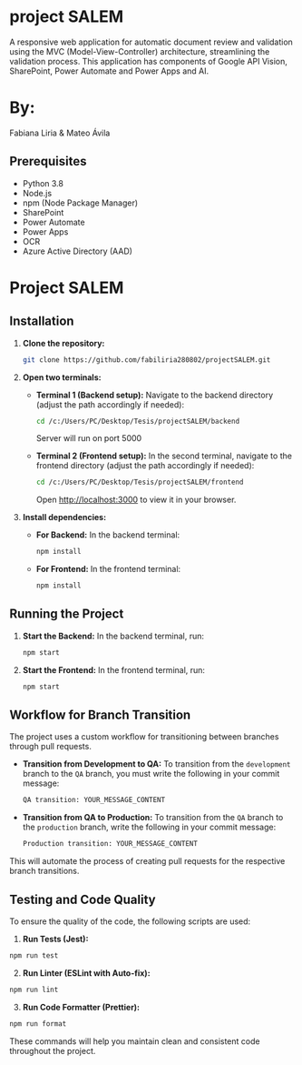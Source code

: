 # project SALEM
A responsive web application for automatic document review and validation using the MVC (Model-View-Controller) architecture, streamlining the validation process. This application has components of Google API Vision, SharePoint, Power Automate and Power Apps and AI.

# By:
Fabiana Liria & Mateo Ávila

## Prerequisites
- Python 3.8
- Node.js
- npm (Node Package Manager)
- SharePoint
- Power Automate
- Power Apps
- OCR
- Azure Active Directory (AAD)

# Project SALEM

## Installation

1. **Clone the repository:**
    ```bash
    git clone https://github.com/fabiliria280802/projectSALEM.git
    ```

2. **Open two terminals:**

    - **Terminal 1 (Backend setup):**
      Navigate to the backend directory (adjust the path accordingly if needed):
      ```bash
      cd /c:/Users/PC/Desktop/Tesis/projectSALEM/backend
      ```
        Server will run on port 5000

    - **Terminal 2 (Frontend setup):**
      In the second terminal, navigate to the frontend directory (adjust the path accordingly if needed):
      ```bash
      cd /c:/Users/PC/Desktop/Tesis/projectSALEM/frontend
      ```
        Open [http://localhost:3000](http://localhost:3000) to view it in your browser.

3. **Install dependencies:**

    - **For Backend:**
      In the backend terminal:
      ```bash
      npm install
      ```

    - **For Frontend:**
      In the frontend terminal:
      ```bash
      npm install
      ```

## Running the Project

1. **Start the Backend:**
    In the backend terminal, run:
    ```bash
    npm start
    ```

2. **Start the Frontend:**
    In the frontend terminal, run:
    ```bash
    npm start
    ```

## Workflow for Branch Transition

The project uses a custom workflow for transitioning between branches through pull requests.

- **Transition from Development to QA:**
  To transition from the `development` branch to the `QA` branch, you must write the following in your commit message:
    ```bash
    QA transition: YOUR_MESSAGE_CONTENT
    ```

- **Transition from QA to Production:**
To transition from the `QA` branch to the `production` branch, write the following in your commit message:
    ```bash
    Production transition: YOUR_MESSAGE_CONTENT
    ```

This will automate the process of creating pull requests for the respective branch transitions.

## Testing and Code Quality

To ensure the quality of the code, the following scripts are used:

1. **Run Tests (Jest):**
  ```bash
  npm run test
  ```

2. **Run Linter (ESLint with Auto-fix):**
  ```bash
  npm run lint
  ```

3. **Run Code Formatter (Prettier):**
  ```bash
  npm run format
  ```

These commands will help you maintain clean and consistent code throughout the project.
